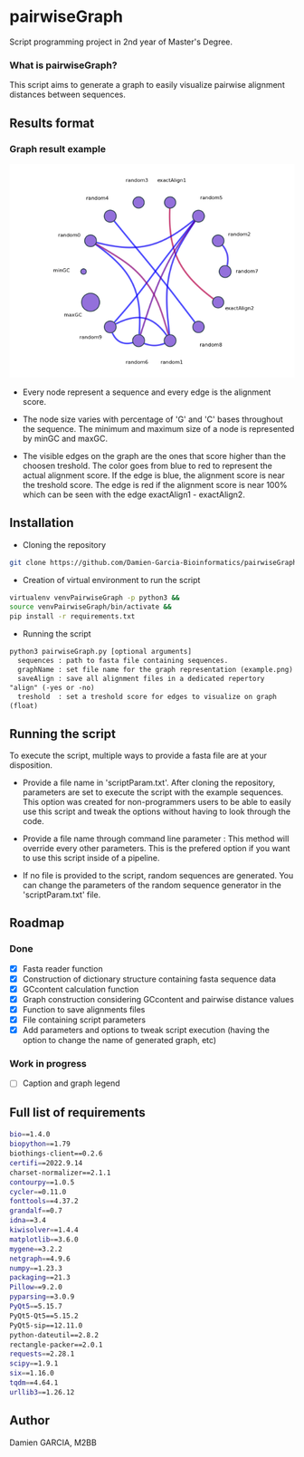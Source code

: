 # pairwiseGraph
Script programming project in 2nd year of Master's Degree.

### What is pairwiseGraph?
This script aims to generate a graph to easily visualize pairwise alignment distances between sequences.


## Results format
### Graph result example
![Graph result image](https://github.com/Damien-Garcia-Bioinformatics/pairwiseGraph/blob/main/figureReadme.png)

- Every node represent a sequence and every edge is the alignment score.

- The node size varies with percentage of 'G' and 'C' bases throughout the sequence. The minimum and maximum size of a node is represented by minGC and maxGC.

- The visible edges on the graph are the ones that score higher than the choosen treshold. The color goes from blue to red to represent the actual alignment score. If the edge is blue, the alignment score is near the treshold score. The edge is red if the alignment score is near 100% which can be seen with the edge exactAlign1 - exactAlign2.


## Installation
- Cloning the repository
```bash
git clone https://github.com/Damien-Garcia-Bioinformatics/pairwiseGraph.git
```

- Creation of virtual environment to run the script
```bash
virtualenv venvPairwiseGraph -p python3 &&
source venvPairwiseGraph/bin/activate &&
pip install -r requirements.txt
```
- Running the script
```plaintext
python3 pairwiseGraph.py [optional arguments]
  sequences : path to fasta file containing sequences.
  graphName : set file name for the graph representation (example.png)
  saveAlign : save all alignment files in a dedicated repertory "align" (-yes or -no)
  treshold  : set a treshold score for edges to visualize on graph (float)
```


## Running the script
To execute the script, multiple ways to provide a fasta file are at your disposition.
- Provide a file name in 'scriptParam.txt'. After cloning the repository, parameters are set to execute the script with the example sequences.
This option was created for non-programmers users to be able to easily use this script and tweak the options without having to look through the code.

- Provide a file name through command line parameter : This method will override every other parameters. This is the prefered option if you want to use this script inside of a pipeline.

- If no file is provided to the script, random sequences are generated. You can change the parameters of the random sequence generator in the 'scriptParam.txt' file.


## Roadmap
### Done
- [x] Fasta reader function
- [x] Construction of dictionary structure containing fasta sequence data
- [x] GCcontent calculation function
- [x] Graph construction considering GCcontent and pairwise distance values
- [x] Function to save alignments files
- [x] File containing script parameters
- [x] Add parameters and options to tweak script execution (having the option to change the name of generated graph, etc)
### Work in progress
- [ ] Caption and graph legend


## Full list of requirements
```bash
bio==1.4.0
biopython==1.79
biothings-client==0.2.6
certifi==2022.9.14
charset-normalizer==2.1.1
contourpy==1.0.5
cycler==0.11.0
fonttools==4.37.2
grandalf==0.7
idna==3.4
kiwisolver==1.4.4
matplotlib==3.6.0
mygene==3.2.2
netgraph==4.9.6
numpy==1.23.3
packaging==21.3
Pillow==9.2.0
pyparsing==3.0.9
PyQt5==5.15.7
PyQt5-Qt5==5.15.2
PyQt5-sip==12.11.0
python-dateutil==2.8.2
rectangle-packer==2.0.1
requests==2.28.1
scipy==1.9.1
six==1.16.0
tqdm==4.64.1
urllib3==1.26.12
```

## Author
Damien GARCIA, M2BB
